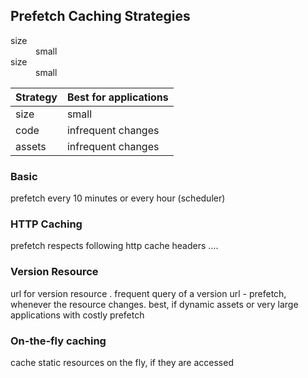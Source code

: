 



## Prefetch Caching Strategies



<dl>
<dt>size</dt> <dd>small</dd>
<dt>size</dt> <dd>small</dd>
</dl>


| Strategy        | Best for applications           |
| ------------- |-------------|
| size | small |
| code | infrequent changes |
| assets | infrequent changes |

### Basic 

prefetch every 10 minutes or every hour (scheduler)


### HTTP Caching

prefetch respects following http cache headers ....


### Version Resource

url for version resource . frequent query of a  version url - prefetch, whenever the resource changes.
best, if dynamic assets or very large applications with costly prefetch 


### On-the-fly caching 
cache static resources on the fly, if they are accessed



 